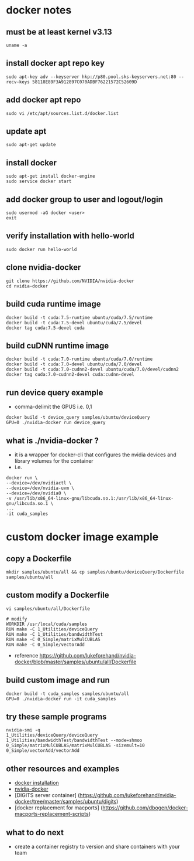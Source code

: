 # docker notes

## must be at least kernel v3.13
```
uname -a
```

## install docker apt repo key
```
sudo apt-key adv --keyserver hkp://p80.pool.sks-keyservers.net:80 --recv-keys 58118E89F3A912897C070ADBF76221572C52609D
```

## add docker apt repo
```
sudo vi /etc/apt/sources.list.d/docker.list
```

## update apt
```
sudo apt-get update
```

## install docker
```
sudo apt-get install docker-engine
sudo service docker start
```

## add docker group to user and logout/login
```
sudo usermod -aG docker <user>
exit
```

## verify installation with hello-world
```
sudo docker run hello-world
```

## clone nvidia-docker
```
git clone https://github.com/NVIDIA/nvidia-docker
cd nvidia-docker
```

## build cuda runtime image
```
docker build -t cuda:7.5-runtime ubuntu/cuda/7.5/runtime
docker build -t cuda:7.5-devel ubuntu/cuda/7.5/devel
docker tag cuda:7.5-devel cuda
```

## build cuDNN runtime image
```
docker build -t cuda:7.0-runtime ubuntu/cuda/7.0/runtime
docker build -t cuda:7.0-devel ubuntu/cuda/7.0/devel
docker build -t cuda:7.0-cudnn2-devel ubuntu/cuda/7.0/devel/cudnn2
docker tag cuda:7.0-cudnn2-devel cuda:cudnn-devel
```

## run device query example
* comma-delimit the GPUS i.e. 0,1
```
docker build -t device_query samples/ubuntu/deviceQuery
GPU=0 ./nvidia-docker run device_query
```

## what is ./nvidia-docker ?
* it is a wrapper for docker-cli that configures the nvidia devices and library volumes for the container
* i.e.
```
docker run \
--device=/dev/nvidiactl \
--device=/dev/nvidia-uvm \
--device=/dev/nvidia0 \
-v /usr/lib/x86_64-linux-gnu/libcuda.so.1:/usr/lib/x86_64-linux-gnu/libcuda.so.1 \
...
-it cuda_samples
```

# custom docker image example

## copy a Dockerfile
```
mkdir samples/ubuntu/all && cp samples/ubuntu/deviceQuery/Dockerfile samples/ubuntu/all
```

## custom modify a Dockerfile
```
vi samples/ubuntu/all/Dockerfile

# modify
WORKDIR /usr/local/cuda/samples
RUN make -C 1_Utilities/deviceQuery
RUN make -C 1_Utilities/bandwidthTest
RUN make -C 0_Simple/matrixMulCUBLAS
RUN make -C 0_Simple/vectorAdd
```
* reference https://github.com/lukeforehand/nvidia-docker/blob/master/samples/ubuntu/all/Dockerfile

## build custom image and run
```
docker build -t cuda_samples samples/ubuntu/all
GPU=0 ./nvidia-docker run -it cuda_samples
```

## try these sample programs
```
nvidia-smi -q
1_Utilities/deviceQuery/deviceQuery
1_Utilities/bandwidthTest/bandwidthTest --mode=shmoo
0_Simple/matrixMulCUBLAS/matrixMulCUBLAS -sizemult=10
0_Simple/vectorAdd/vectorAdd
```

## other resources and examples
* [docker installation](https://docs.docker.com/v1.5/installation/ubuntulinux/)
* [nvidia-docker](https://github.com/NVIDIA/nvidia-docker)
* [DIGITS server container] (https://github.com/lukeforehand/nvidia-docker/tree/master/samples/ubuntu/digits)
* [docker replacement for macports] (https://github.com/dbogen/docker-macports-replacement-scripts)

## what to do next
* create a container registry to version and share containers with your team
